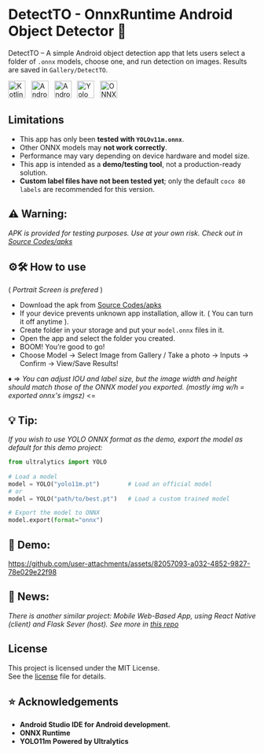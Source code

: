 # DetectTO - OnnxRuntime Android Object Detector 🔎


DetectTO – A simple Android object detection app that lets users select a folder of `.onnx` models, choose one, and run detection on images. Results are saved in `Gallery/DetectTO`.

<p>
  <img alt="Kotlin" src="https://img.shields.io/badge/Kotlin-blue?logo=kotlin&logoColor=white" height="35"/>
  &nbsp;
  <img alt="Android SDK Min Version" src="https://img.shields.io/badge/AndroidSDK%20Min-24-green?logo=android&logoColor=white" height="35"/>
  &nbsp;
  <img alt="Android Studio IDE" src="https://img.shields.io/badge/Android%20Studio-IDE-black?logo=androidstudio&logoColor=white" height="35"/>
  &nbsp;
  <img alt="Yolo 11m" src="https://img.shields.io/badge/Yolo%20Onnx-v11m-lightblue?logo=yolo&logoColor=white" height="35"/>
  &nbsp;
  <img alt="ONNXRUNTIME" src="https://img.shields.io/badge/ONNXRUNTIME-Android-005CED?logo=ONNX&logoColor=white" height="35"/>
</p>


## Limitations

- This app has only been **tested with `YOLOv11m.onnx`**.  
- Other ONNX models may **not work correctly**.  
- Performance may vary depending on device hardware and model size.  
- This app is intended as a **demo/testing tool**, not a production-ready solution.
- **Custom label files have not been tested yet**; only the default `coco 80 labels` are recommended for this version.

## ⚠️ Warning:
*APK is provided for testing purposes. Use at your own risk. Check out in [Source Codes/apks](https://github.com/John-Da/DetectTO/tree/main/source_codes/apks)*

## ⚙️🛠️ How to use

( *Portrait Screen is prefered* )

- Download the apk from [Source Codes/apks](https://github.com/John-Da/DetectTO/tree/main/source_codes/apks)
- If your device prevents unknown app installation, allow it. ( You can turn it off anytime ).
- Create folder in your storage and put your `model.onnx` files in it.
- Open the app and select the folder you created.  
- BOOM! You’re good to go!  
- Choose Model → Select Image from Gallery / Take a photo → Inputs → Confirm → View/Save Results!
  
♦️ => *You can adjust IOU and label size, but the image width and height should match those of the ONNX model you exported. (mostly img w/h = exported onnx's imgsz)* <=

## 💡 Tip:
*If you wish to use YOLO ONNX format as the demo, export the model as default for this demo project:*


```python
from ultralytics import YOLO
 
# Load a model
model = YOLO("yolo11m.pt")        # Load an official model
# or
model = YOLO("path/to/best.pt")   # Load a custom trained model

# Export the model to ONNX
model.export(format="onnx")
```

## 📲 Demo:

https://github.com/user-attachments/assets/82057093-a032-4852-9827-78e029e22f98


## 📌 News:
*There is another similar project: Mobile Web-Based App, using React Native (client) and Flask Sever (host). See more in [this repo](https://github.com/John-Da/DetectTO-Mobile-WebBased-App)*

## License

This project is licensed under the MIT License.  
See the [license](https://github.com/John-Da/DetectTO/blob/main/LICENSE) file for details.

## ⭐️ Acknowledgements  

- **Android Studio IDE for Android development.**
- **ONNX Runtime**
- **YOLO11m Powered by Ultralytics**


